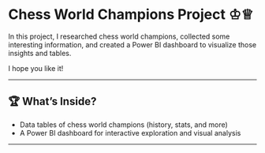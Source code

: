 # Chess World Champions Project ♔♕

In this project, I researched chess world champions, collected some interesting information, and created a Power BI dashboard to visualize those insights and tables.

I hope you like it!

---

## 🏆 What’s Inside?

- Data tables of chess world champions (history, stats, and more)
- A Power BI dashboard for interactive exploration and visual analysis

---
